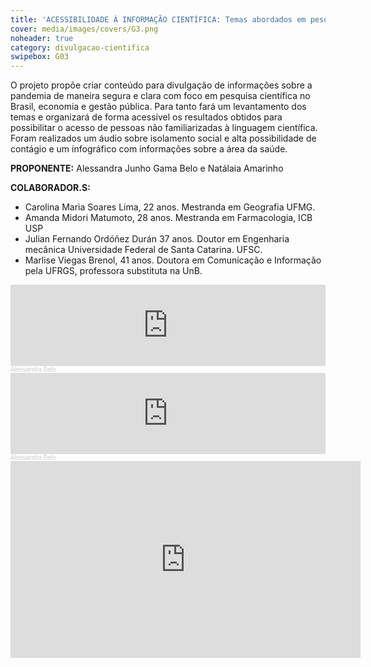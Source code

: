 ```yaml
---
title: 'ACESSIBILIDADE À INFORMAÇÃO CIENTÍFICA: Temas abordados em pesquisas realizadas sobre a COVID-19'
cover: media/images/covers/G3.png
noheader: true
category: divulgacao-cientifica
swipebox: G03
---
```

    
O projeto propõe criar conteúdo para divulgação de informações sobre a pandemia de maneira segura e clara com foco em pesquisa científica no Brasil, economia e gestão pública. Para tanto fará um levantamento dos temas e organizará de forma acessível os resultados obtidos para possibilitar o acesso de pessoas não familiarizadas à linguagem científica. Foram realizados um áudio sobre isolamento social e alta possibilidade de contágio e um infográfico com informações sobre a área da saúde.
  
**PROPONENTE:**
Alessandra Junho Gama Belo e Natálaia Amarinho

**COLABORADOR.S:**  
* Carolina Maria Soares Lima, 22 anos. Mestranda em Geografia UFMG.
* Amanda Midori Matumoto, 28 anos. Mestranda em Farmacologia, ICB USP
* Julian Fernando Ordóñez Durán 37 anos. Doutor em Engenharia mecânica Universidade Federal de Santa Catarina. UFSC.
* Marlise Viegas Brenol, 41 anos. Doutora em Comunicação e Informação pela UFRGS, professora substituta na UnB.
      
    
<div>
<iframe width="100%" height="130" scrolling="no" frameborder="no" allow="autoplay" src="https://w.soundcloud.com/player/?url=https%3A//api.soundcloud.com/tracks/813329782&color=%23f686a4&auto_play=false&hide_related=false&show_comments=true&show_user=true&show_reposts=false&show_teaser=true"></iframe><div style="font-size: 10px; color: #cccccc;line-break: anywhere;word-break: normal;overflow: hidden;white-space: nowrap;text-overflow: ellipsis; font-family: Interstate,Lucida Grande,Lucida Sans Unicode,Lucida Sans,Garuda,Verdana,Tahoma,sans-serif;font-weight: 100;"><a href="https://soundcloud.com/alessandra-belo" title="Alessandra Belo" target="_blank" style="color: #cccccc; text-decoration: none;">Alessandra Belo</a></div>
</div>
   
     
<div>
<iframe width="100%" height="130" scrolling="no" frameborder="no" allow="autoplay" src="https://w.soundcloud.com/player/?url=https%3A//api.soundcloud.com/tracks/813332740&color=%23f686a4&auto_play=false&hide_related=false&show_comments=true&show_user=true&show_reposts=false&show_teaser=true"></iframe><div style="font-size: 10px; color: #cccccc;line-break: anywhere;word-break: normal;overflow: hidden;white-space: nowrap;text-overflow: ellipsis; font-family: Interstate,Lucida Grande,Lucida Sans Unicode,Lucida Sans,Garuda,Verdana,Tahoma,sans-serif;font-weight: 100;"><a href="https://soundcloud.com/alessandra-belo" title="Alessandra Belo" target="_blank" style="color: #cccccc; text-decoration: none;">Alessandra Belo</a></div>
</div>
  
  


<div class="video-wrapper video-wrapper-16x9">
<iframe width="560" height="315" src="https://www.youtube.com/embed/yyFGb7TrSZ8" frameborder="0" allow="accelerometer; autoplay; encrypted-media; gyroscope; picture-in-picture" allowfullscreen></iframe>
</div>
